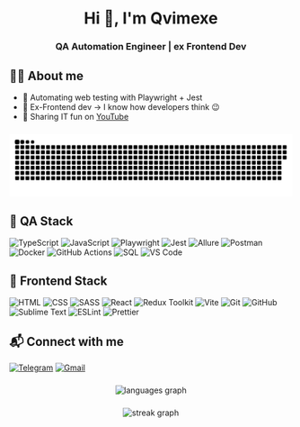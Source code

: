 <h1 align="center">Hi 👋, I'm Qvimexe</h1>

<h3 align="center">QA Automation Engineer | ex Frontend Dev</h3>

###

## 👨‍💻 About me

- 🧪 Automating web testing with Playwright + Jest
- 🎨 Ex-Frontend dev → I know how developers think 😉
- 🎥 Sharing IT fun on [YouTube](https://www.youtube.com/@qvimexe)

###

<p align="center">
 <img width="600" src="assets/github-snake.svg" alt="snake"/>
</p>

###

## 🧪 QA Stack

![TypeScript](https://img.shields.io/badge/-TypeScript-3178C6?logo=typescript&logoColor=fff)
![JavaScript](https://img.shields.io/badge/-JavaScript-F7DF1E?logo=javascript&logoColor=000)
![Playwright](https://img.shields.io/badge/-Playwright-2EAD33?logo=playwright&logoColor=fff)
![Jest](https://img.shields.io/badge/-Jest-C21325?logo=jest&logoColor=fff)
![Allure](https://img.shields.io/badge/-Allure%20Report-FF4081?logo=allure&logoColor=fff)
![Postman](https://img.shields.io/badge/-Postman-FF6C37?logo=postman&logoColor=fff)
![Docker](https://img.shields.io/badge/-Docker-2496ED?logo=docker&logoColor=fff)
![GitHub Actions](https://img.shields.io/badge/-CI%2FCD-2088FF?logo=githubactions&logoColor=fff)
![SQL](https://img.shields.io/badge/-SQL-336791?logo=postgresql&logoColor=fff)
![VS Code](https://img.shields.io/badge/-VS%20Code-007ACC?logo=visualstudiocode&logoColor=fff)

## 🎨 Frontend Stack

![HTML](https://img.shields.io/badge/-HTML5-E34F26?logo=html5&logoColor=fff)
![CSS](https://img.shields.io/badge/-CSS3-1572B6?logo=css3&logoColor=fff)
![SASS](https://img.shields.io/badge/-Sass-CC6699?logo=sass&logoColor=fff)
![React](https://img.shields.io/badge/-React-61DAFB?logo=react&logoColor=000)
![Redux Toolkit](https://img.shields.io/badge/-Redux%20Toolkit-764ABC?logo=redux&logoColor=fff)
![Vite](https://img.shields.io/badge/-Vite-646CFF?logo=vite&logoColor=fff)
![Git](https://img.shields.io/badge/-Git-F05032?logo=git&logoColor=fff)
![GitHub](https://img.shields.io/badge/-GitHub-181717?logo=github&logoColor=fff)
![Sublime Text](https://img.shields.io/badge/-Sublime%20Text-FF9800?logo=sublimetext&logoColor=fff)
![ESLint](https://img.shields.io/badge/-ESLint-4B32C3?logo=eslint&logoColor=fff)
![Prettier](https://img.shields.io/badge/-Prettier-F7B93E?logo=prettier&logoColor=000)

###

## 📬 Connect with me

[![Telegram](https://img.shields.io/badge/-Telegram-26A5E4?logo=telegram&logoColor=fff)](https://t.me/qvimq)
[![Gmail](https://img.shields.io/badge/-Gmail-EA4335?logo=gmail&logoColor=fff)](mailto:qvimexe@gmail.com)

###

<div align="center">
  <img src="https://github-readme-stats.vercel.app/api/top-langs?username=qvimexe&locale=en&hide_title=false&layout=compact&card_width=320&langs_count=5&theme=dark&hide_border=false" height="150" alt="languages graph"  />
</div>

###

<div align="center">
  <img src="https://streak-stats.demolab.com?user=qvimexe&locale=en&mode=daily&theme=dark&hide_border=false&border_radius=5&order=3" height="220" alt="streak graph"  />
</div>

###
